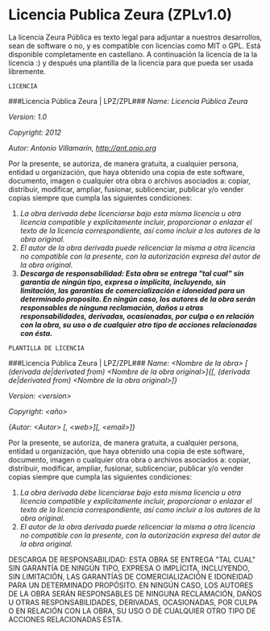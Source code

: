 Licencia Publica Zeura (ZPLv1.0)
=======================================

La licencia Zeura Pública es texto legal para adjuntar
a nuestros desarrollos, sean de software o no, y es compatible
con licencias como MIT o GPL.
Está disponible completamente en castellano.
A continuación la licencia de la la licencia :) y después una
plantilla de la licencia para que pueda ser usada libremente.

~~~
LICENCIA
~~~

###Licencia Pública Zeura | LPZ/ZPL###
*Name: Licencia Pública Zeura*

*Version: 1.0*

*Copyright: 2012*

*Autor: Antonio Villamarín, http://ant.onio.org*

Por la presente, se autoriza, de manera gratuita, a cualquier persona,
entidad u organización, que haya obtenido una copia de este software,
documento, imagen o cualquier otra obra o archivos asociados a: copiar,
distribuir, modificar, ampliar, fusionar, sublicenciar, publicar y/o
vender copias siempre que cumpla las siguientes condiciones:

1. *La obra derivada debe licenciarse bajo esta misma licencia u otra licencia compatible y explícitamente incluir, proporcionar o 	enlazar el texto de la licencia correspondiente, así como incluir a los autores de la obra original.*
2. *El autor de la obra derivada puede relicenciar la misma a otra licencia no compatible con la presente, con la autorización expresa del autor de la obra original.*
3. ***Descarga de responsabilidad: Esta obra se entrega "tal cual"
sin garantía de ningún tipo, expresa o implícita, incluyendo, sin
limitación, las garantías de comercialización e idoneidad para un
determinado proposito. En ningún caso, los autores de la obra serán
responsables de ninguna reclamación, daños u otras responsabilidades,
derivadas, ocasionadas, por culpa o en relación con la obra, su uso
o de cualquier otro tipo de acciones relacionadas con ésta.***

~~~
PLANTILLA DE LICENCIA
~~~

###Licencia Pública Zeura | LPZ/ZPL###
*Name: \<Nombre de la obra\> \[ \(derivada de|derivated from) \<Nombre de la obra original\>\]\{\[, \(derivada de|derivated from) \<Nombre de la obra original\>\]\}*

*Version: \<version\>*

*Copyright: \<año\>*

*\{Autor: \<Autor\> \[, \<web\>\]\[, \<email\>\]\}*

Por la presente, se autoriza, de manera gratuita, a cualquier persona,
entidad u organización, que haya obtenido una copia de este software,
documento, imagen o cualquier otra obra o archivos asociados a: copiar,
distribuir, modificar, ampliar, fusionar, sublicenciar, publicar y/o
vender copias siempre que cumpla las siguientes condiciones:

1. *La obra derivada debe licenciarse bajo esta misma licencia u otra licencia compatible y explícitamente incluir, proporcionar o enlazar el texto de la licencia correspondiente, así como incluir a los autores de la obra original.*
2. *El autor de la obra derivada puede relicenciar la misma a otra licencia no compatible con la presente, con la autorización expresa del autor de la obra original.*

DESCARGA DE RESPONSABILIDAD: ESTA OBRA SE ENTREGA "TAL CUAL" SIN
GARANTÍA DE NINGÚN TIPO, EXPRESA O IMPLÍCITA, INCLUYENDO, SIN
LIMITACIÓN, LAS GARANTÍAS DE COMERCIALIZACIÓN E IDONEIDAD PARA UN
DETERMINADO PROPÓSITO. EN NINGÚN CASO, LOS AUTORES DE LA OBRA SERÁN
RESPONSABLES DE NINGUNA RECLAMACIÓN, DAÑOS U OTRAS RESPONSABILIDADES,
DERIVADAS, OCASIONADAS, POR CULPA O EN RELACIÓN CON LA OBRA, SU USO O
DE CUALQUIER OTRO TIPO DE ACCIONES RELACIONADAS ÉSTA.
